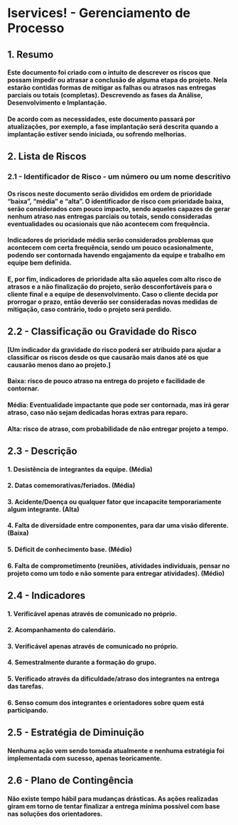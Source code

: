 # Iservices! - Gerenciamento de Processo


## 1. Resumo
#### Este documento foi criado com o intuito de descrever os riscos que possam impedir ou atrasar a conclusão de alguma etapa do projeto. Nela estarão contidas formas de mitigar as falhas ou atrasos nas entregas parciais ou totais (completas). Descrevendo as fases da Análise, Desenvolvimento e Implantação. 
#### De acordo com as necessidades, este documento passará por atualizações, por exemplo, a fase implantação será descrita quando a implantação estiver sendo iniciada, ou sofrendo melhorias.

## 2. Lista de Riscos
### 2.1 - Identificador de Risco - um número ou um nome descritivo 
#### Os riscos neste documento serão divididos em ordem de prioridade “baixa”, “média” e “alta”. O identificador de risco com prioridade baixa, serão considerados com pouco impacto, sendo aqueles capazes de gerar nenhum atraso nas entregas parciais ou totais, sendo consideradas eventualidades ou ocasionais que não acontecem com frequência.
#### Indicadores de prioridade média serão considerados problemas que acontecem com certa frequência, sendo um pouco ocasionalmente, podendo ser contornada havendo engajamento da equipe e trabalho em equipe bem definida.
#### E, por fim, indicadores de prioridade alta são aqueles com alto risco de atrasos e a não finalização do projeto, serão desconfortáveis para o cliente final e a equipe de desenvolvimento. Caso o cliente decida por prorrogar o prazo, então deverão ser consideradas novas medidas de mitigação, caso contrário, todo o projeto será perdido.

## 2.2 - Classificação ou Gravidade do Risco
#### [Um indicador da gravidade do risco poderá ser atribuído para ajudar a classificar os riscos desde os que causarão mais danos até os que causarão menos dano ao projeto.]
#### Baixa: risco de pouco atraso na entrega do projeto e facilidade de contornar.
#### Média: Eventualidade impactante que pode ser contornada, mas irá gerar atraso, caso não    sejam dedicadas horas extras para reparo.
#### Alta: risco de atraso, com probabilidade de não entregar projeto a tempo.

## 2.3 - Descrição
#### 1. Desistência de integrantes da equipe. (Média)
#### 2. Datas comemorativas/feriados. (Média)
#### 3. Acidente/Doença ou qualquer fator que incapacite temporariamente algum integrante. (Alta)
#### 4. Falta de diversidade entre componentes, para dar uma visão diferente. (Baixa)
#### 5. Déficit de conhecimento base. (Médio)
#### 6. Falta de comprometimento (reuniões, atividades individuais, pensar no projeto como um todo e não somente para entregar atividades). (Médio)

## 2.4 - Indicadores
#### 1. Verificável apenas através de comunicado no próprio.
#### 2. Acompanhamento do calendário.
#### 3. Verificável apenas através de comunicado no próprio.
#### 4. Semestralmente durante a formação do grupo.
#### 5. Verificado através da dificuldade/atraso dos integrantes na entrega das tarefas.
#### 6. Senso comum dos integrantes e orientadores sobre quem está participando.

## 2.5 - Estratégia de Diminuição

#### Nenhuma ação vem sendo tomada atualmente e nenhuma estratégia foi implementada com sucesso, apenas teoricamente.

## 2.6 - Plano de Contingência

#### Não existe tempo hábil para mudanças drásticas. As ações realizadas giram em torno de tentar finalizar a entrega mínima possível com base nas soluções dos orientadores.
